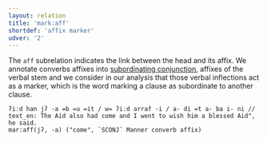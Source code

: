 ```yaml
---
layout: relation
title: 'mark:aff'
shortdef: 'affix marker'
udver: '2'
---
```

The `aff` subrelation indicates the link between the head and its affix.
We annotate converbs affixes into [subordinating conjunction](pos/SCONJ), affixes of the verbal stem and we consider in our analysis that those verbal inflections act as a marker, which is the word marking a clause as subordinate to
another clause. 

~~~ sdparse
ʔiːd han jʔ -a =b =u =it / w= ʔiːd arraf -i / a- di =t a- ba i- ni //
text_en: The Aid also had come and I went to wish him a blessed Aid", he said.
mar:aff(jʔ, -a) ("come", `SCONJ` Manner converb affix)
~~~
<!-- Interlanguage links updated Po 11. listopadu 2024, 20:11:00 CET -->
